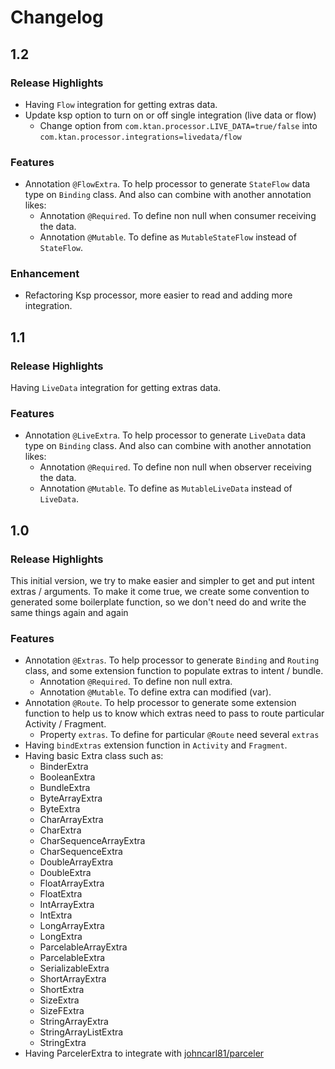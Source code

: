# Changelog

## 1.2
### Release Highlights
* Having `Flow` integration for getting extras data.
* Update ksp option to turn on or off single integration (live data or flow)
  * Change option from `com.ktan.processor.LIVE_DATA=true/false` into `com.ktan.processor.integrations=livedata/flow`

### Features
* Annotation `@FlowExtra`. To help processor to generate `StateFlow` data type on `Binding` class. And also can combine with another annotation likes:
  * Annotation `@Required`. To define non null when consumer receiving the data.
  * Annotation `@Mutable`. To define as `MutableStateFlow` instead of `StateFlow`.

### Enhancement
* Refactoring Ksp processor, more easier to read and adding more integration.

## 1.1
### Release Highlights
Having `LiveData` integration for getting extras data.

### Features
* Annotation `@LiveExtra`. To help processor to generate `LiveData` data type on `Binding` class. And also can combine with another annotation likes:
  * Annotation `@Required`. To define non null when observer receiving the data.
  * Annotation `@Mutable`. To define as `MutableLiveData` instead of `LiveData`.

## 1.0
### Release Highlights
This initial version, we try to make easier and simpler to get and put intent extras / arguments.
To make it come true, we create some convention to generated some boilerplate function, so we don't need do and write the same things again and again

### Features
* Annotation `@Extras`. To help processor to generate `Binding` and `Routing` class, and some extension function to populate extras to intent / bundle.
  * Annotation `@Required`. To define non null extra.
  * Annotation `@Mutable`. To define extra can modified (var).
* Annotation `@Route`. To help processor to generate some extension function to help us to know which extras need to pass to route particular Activity / Fragment.
  * Property `extras`. To define for particular `@Route` need several `extras`
* Having `bindExtras` extension function in `Activity` and `Fragment`.
* Having basic Extra class such as:
  * BinderExtra
  * BooleanExtra
  * BundleExtra
  * ByteArrayExtra
  * ByteExtra
  * CharArrayExtra
  * CharExtra
  * CharSequenceArrayExtra
  * CharSequenceExtra
  * DoubleArrayExtra
  * DoubleExtra
  * FloatArrayExtra
  * FloatExtra
  * IntArrayExtra
  * IntExtra
  * LongArrayExtra
  * LongExtra
  * ParcelableArrayExtra
  * ParcelableExtra
  * SerializableExtra
  * ShortArrayExtra
  * ShortExtra
  * SizeExtra
  * SizeFExtra
  * StringArrayExtra
  * StringArrayListExtra
  * StringExtra
* Having ParcelerExtra to integrate with [johncarl81/parceler](https://github.com/johncarl81/parceler)
